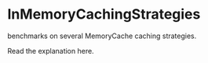 InMemoryCachingStrategies
=========================

benchmarks on several MemoryCache caching strategies.

Read the explanation here.
